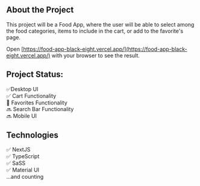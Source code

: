 ## About the Project

This project will be a Food App, where the user will be able to select among the food categories, items to include in the cart, or add to the favorite's page.

Open [https://food-app-black-eight.vercel.app/](https://food-app-black-eight.vercel.app/) with your browser to see the result.

## Project Status:

✅Desktop UI <br />
✅ Cart Functionality <br />
🚧 Favorites Functionality <br />
🔜 Search Bar Functionality <br />
🔜 Mobile UI

## Technologies

✅ NextJS <br />
✅ TypeScript <br />
✅ SaSS <br />
✅ Material UI <br />
...and counting
